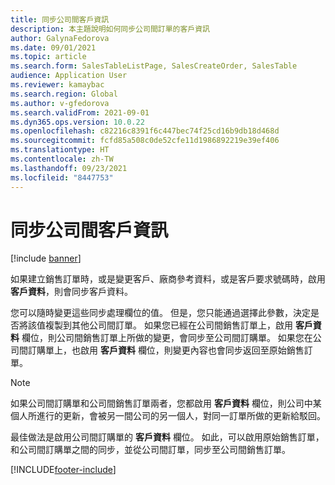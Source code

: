 ```yaml
---
title: 同步公司間客戶資訊
description: 本主題說明如何同步公司間訂單的客戶資訊
author: GalynaFedorova
ms.date: 09/01/2021
ms.topic: article
ms.search.form: SalesTableListPage, SalesCreateOrder, SalesTable
audience: Application User
ms.reviewer: kamaybac
ms.search.region: Global
ms.author: v-gfedorova
ms.search.validFrom: 2021-09-01
ms.dyn365.ops.version: 10.0.22
ms.openlocfilehash: c82216c8391f6c447bec74f25cd16b9db18d468d
ms.sourcegitcommit: fcfd85a508c0de52cfe11d1986892219e39ef406
ms.translationtype: HT
ms.contentlocale: zh-TW
ms.lasthandoff: 09/23/2021
ms.locfileid: "8447753"
---
```

# <a name="synchronize-intercompany-customer-information"></a>同步公司間客戶資訊

[!include [banner](../../includes/banner.md)]

如果建立銷售訂單時，或是變更客戶、廠商參考資料，或是客戶要求號碼時，啟用 **客戶資料**，則會同步客戶資料。

您可以隨時變更這些同步處理欄位的值。 但是，您只能通過選擇此參數，決定是否將該值複製到其他公司間訂單。 如果您已經在公司間銷售訂單上，啟用 **客戶資料** 欄位，則公司間銷售訂單上所做的變更，會同步至公司間訂購單。 如果您在公司間訂購單上，也啟用 **客戶資料** 欄位，則變更內容也會同步返回至原始銷售訂單。

> [!NOTE]
> 如果公司間訂購單和公司間銷售訂單兩者，您都啟用 **客戶資料** 欄位，則公司中某個人所進行的更新，會被另一間公司的另一個人，對同一訂單所做的更新給駁回。

最佳做法是啟用公司間訂購單的 **客戶資料** 欄位。 如此，可以啟用原始銷售訂單，和公司間訂購單之間的同步，並從公司間訂單，同步至公司間銷售訂單。

[!INCLUDE[footer-include](../../includes/footer-banner.md)]
